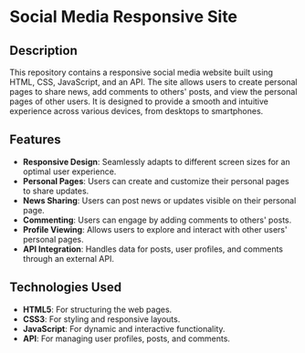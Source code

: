 # Social Media Responsive Site

## Description
This repository contains a responsive social media website built using HTML, CSS, JavaScript, and an API. The site allows users to create personal pages to share news, add comments to others' posts, and view the personal pages of other users. It is designed to provide a smooth and intuitive experience across various devices, from desktops to smartphones.

## Features

- **Responsive Design**: Seamlessly adapts to different screen sizes for an optimal user experience.
- **Personal Pages**: Users can create and customize their personal pages to share updates.
- **News Sharing**: Users can post news or updates visible on their personal page.
- **Commenting**: Users can engage by adding comments to others' posts.
- **Profile Viewing**: Allows users to explore and interact with other users' personal pages.
- **API Integration**: Handles data for posts, user profiles, and comments through an external API.

## Technologies Used

- **HTML5**: For structuring the web pages.
- **CSS3**: For styling and responsive layouts.
- **JavaScript**: For dynamic and interactive functionality.
- **API**: For managing user profiles, posts, and comments.

